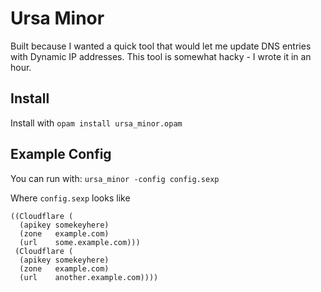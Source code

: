 # Ursa Minor

Built because I wanted a quick tool that would let me update DNS entries with Dynamic IP addresses. This tool is somewhat hacky - I wrote it in an hour.

## Install

Install with `opam install ursa_minor.opam`

## Example Config

You can run with: `ursa_minor -config config.sexp`

Where `config.sexp` looks like
```
((Cloudflare (
  (apikey somekeyhere)
  (zone   example.com)
  (url    some.example.com)))
 (Cloudflare (
  (apikey somekeyhere)
  (zone   example.com)
  (url    another.example.com))))
```
